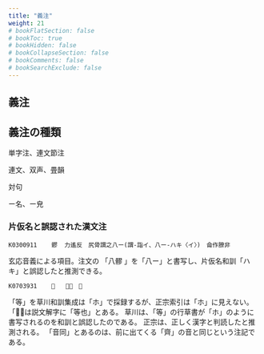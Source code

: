 ```yaml
---
title: "義注"
weight: 21
# bookFlatSection: false
# bookToc: true
# bookHidden: false
# bookCollapseSection: false
# bookComments: false
# bookSearchExclude: false
---
```

## 義注

## 義注の種類

単字注、連文節注

連文、双声、畳韻

対句

ー名、ー皃

### 片仮名と誤認された漢文注


    K0300911    髎  力遙反　尻骨謂之八ー(謂-詣イ、八ー-ハキ〈イ〉)　侖作膫非

玄応音義による項目。注文の
「八髎 」を「八ー」と書写し、片仮名和訓「ハキ」と誤認したと推測できる。

    K0703931    𪗍   音同　等

「等」を草川和訓集成は「ホ」で採録するが、正宗索引は「ホ」に見えない。
「𪗍」は説文解字に「等也」とある。
草川は、「等」の行草書が「ホ」のように書写されるのを和訓と誤認したのである。
正宗は、正しく漢字と判読したと推測される。
「音同」とあるのは、前に出てくる「齊」の音と同じという注記である。